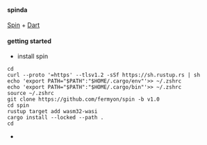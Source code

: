 #### spinda

[Spin][spin] + [Dart][dart]


#### getting started

- install spin

```console
cd
curl --proto '=https' --tlsv1.2 -sSf https://sh.rustup.rs | sh
echo 'export PATH="$PATH":"$HOME/.cargo/env"'>> ~/.zshrc
echo 'export PATH="$PATH":"$HOME/.cargo/bin"'>> ~/.zshrc
source ~/.zshrc
git clone https://github.com/fermyon/spin -b v1.0
cd spin
rustup target add wasm32-wasi
cargo install --locked --path .
cd
```

[spin]: https://github.com/fermyon/spin
[dart]: https://github.com/dart-lang

- 